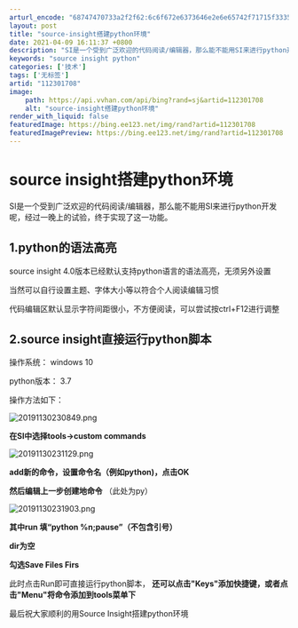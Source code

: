 ```yaml
---
arturl_encode: "68747470733a2f2f62:6c6f672e6373646e2e6e65742f71715f33353338323230372f:61727469636c652f64657461696c732f313132333031373038"
layout: post
title: "source-insight搭建python环境"
date: 2021-04-09 16:11:37 +0800
description: "SI是一个受到广泛欢迎的代码阅读/编辑器，那么能不能用SI来进行python开发呢，经过一晚上的试验"
keywords: "source insight python"
categories: ['技术']
tags: ['无标签']
artid: "112301708"
image:
    path: https://api.vvhan.com/api/bing?rand=sj&artid=112301708
    alt: "source-insight搭建python环境"
render_with_liquid: false
featuredImage: https://bing.ee123.net/img/rand?artid=112301708
featuredImagePreview: https://bing.ee123.net/img/rand?artid=112301708
---
```


# source insight搭建python环境

SI是一个受到广泛欢迎的代码阅读/编辑器，那么能不能用SI来进行python开发呢，经过一晚上的试验，终于实现了这一功能。

## 1.python的语法高亮

source insight 4.0版本已经默认支持python语言的语法高亮，无须另外设置
  
当然可以自行设置主题、字体大小等以符合个人阅读编辑习惯
  
代码编辑区默认显示字符间距很小，不方便阅读，可以尝试按ctrl+F12进行调整

## 2.source insight直接运行python脚本

操作系统： windows 10
  
python版本： 3.7
  
操作方法如下：
  
![20191130230849.png](https://i-blog.csdnimg.cn/blog_migrate/0b33f45a6bca0a0d008c0b4fe3959bac.png)

**在SI中选择tools->custom commands**

![20191130231129.png](https://i-blog.csdnimg.cn/blog_migrate/e94310994090e5d6e5dd3e73472c6822.png)

**add新的命令，设置命令名（例如python)，点击OK**
  
**然后编辑上一步创建地命令**
（此处为py）
  
![20191130231903.png](https://i-blog.csdnimg.cn/blog_migrate/7ea87d197ccf795a987c2a4a0bee1496.png)
  
**其中run 填“python %n;pause”（不包含引号）**
  
**dir为空**
  
**勾选Save Files Firs**

此时点击Run即可直接运行python脚本，
**还可以点击"Keys"添加快捷键，或者点击"Menu"将命令添加到tools菜单下**

最后祝大家顺利的用Source Insight搭建python环境